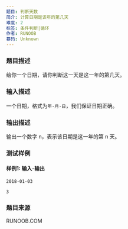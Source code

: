 ```yaml
---
题目: 判断天数
简介: 计算日期是该年的第几天
难度: 2
标签: 条件判断|循环
作者: RUNOOB
慕码: Unknown
---
```


### 题目描述

给你一个日期，请你判断这一天是这一年的第几天。

### 输入描述

一个日期，格式为`年-月-日`，我们保证日期正确。

### 输出描述

输出一个数字 n，表示该日期是这一年的第 n 天。

### 测试样例

#### 样例1: 输入-输出

```
2018-01-03
```

```
3
```

### 题目来源

RUNOOB.COM